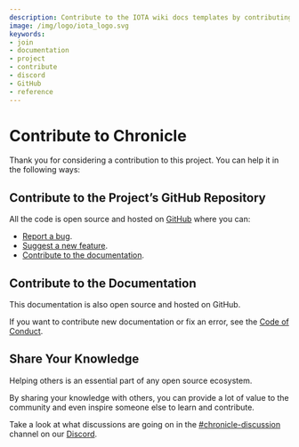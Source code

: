 ```yaml
---
description: Contribute to the IOTA wiki docs templates by contributing to the official GitHub repository or sharing your knowledge on Discord.  
image: /img/logo/iota_logo.svg
keywords:
- join
- documentation
- project
- contribute
- discord
- GitHub
- reference
---
```


# Contribute to Chronicle

Thank you for considering a contribution to this project. You can help it in the following ways:

## Contribute to the Project’s GitHub Repository

All the code is open source and hosted on [GitHub](https://github.com/iotaledger/inx-chronicle) where you can:

- [Report a bug](https://github.com/iotaledger/inx-chronicle/issues/new?template=bug_report.md).
- [Suggest a new feature](https://github.com/iotaledger/inx-chronicle/issues/new?template=feature_request.md).
- [Contribute to the documentation](#contribute-to-the-documentation).

## Contribute to the Documentation

This documentation is also open source and hosted on GitHub.

If you want to contribute new documentation or fix an error, see
the [Code of Conduct](../../.github/CODE_OF_CONDUCT).

## Share Your Knowledge

Helping others is an essential part of any open source ecosystem.

By sharing your knowledge with others, you can provide a lot of value to the community and even inspire someone else to
learn and contribute.

Take a look at what discussions are going on in
the [#chronicle-discussion](https://discord.com/channels/397872799483428865/930616387397877820) channel on
our [Discord](https://discord.iota.org).

